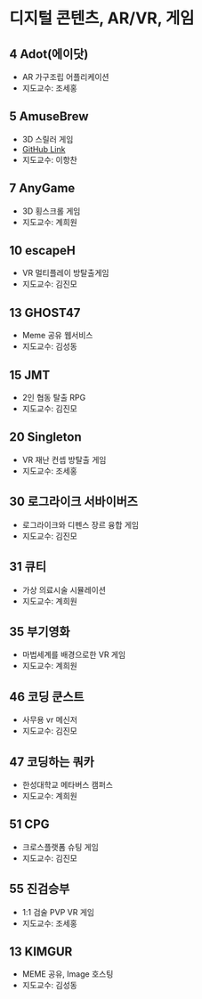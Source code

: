 # 디지털 콘텐츠, AR/VR, 게임

## 4 Adot(에이닷)
- AR 가구조립 어플리케이션
- 지도교수: 조세홍
## 5 AmuseBrew
- 3D 스릴러 게임 
- [GitHub Link](https://github.com/joowonlee780/AmuseBrew)
- 지도교수: 이항찬
## 7 AnyGame
- 3D 횡스크롤 게임 
- 지도교수: 계희원
## 10 escapeH
- VR 멀티플레이 방탈출게임 
- 지도교수: 김진모
## 13 GHOST47
- Meme 공유 웹서비스 
- 지도교수: 김성동
## 15 JMT
- 2인 협동 탈출 RPG 
- 지도교수: 김진모
## 20 Singleton
- VR 재난 컨셉 방탈출 게임 
- 지도교수: 조세홍
## 30 로그라이크 서바이버즈
- 로그라이크와 디펜스 장르 융합 게임 
- 지도교수: 김진모
## 31 큐티
- 가상 의료시술 시뮬레이션 
- 지도교수: 계희원
## 35 부기영화
-  마법세계를 배경으로한 VR 게임 
-  지도교수: 계희원
## 46 코딩 쿤스트
- 사무용 vr 메신저 
- 지도교수: 김진모
## 47 코딩하는 쿼카
- 한성대학교 메타버스 캠퍼스 
- 지도교수: 계희원
## 51 CPG
- 크로스플랫폼 슈팅 게임 
- 지도교수: 김진모
## 55 진검승부
- 1:1 검술 PVP VR 게임 
- 지도교수: 조세홍
## 13 KIMGUR
- MEME 공유, Image 호스팅  
- 지도교수: 김성동
